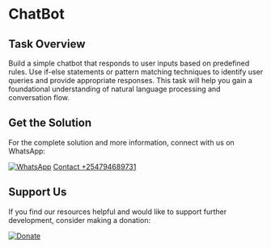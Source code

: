 # ChatBot

## Task Overview

Build a simple chatbot that responds to user inputs based on predefined rules. Use if-else statements or pattern matching techniques to identify user queries and provide appropriate responses. This task will help you gain a foundational understanding of natural language processing and conversation flow.

## Get the Solution

For the complete solution and more information, connect with us on WhatsApp:

[![WhatsApp](https://upload.wikimedia.org/wikipedia/commons/6/6b/WhatsApp.svg)](https://wa.me/+254794689731) [Contact +254794689731](https://wa.me/+254794689731)

## Support Us

If you find our resources helpful and would like to support further development, consider making a donation:

[![Donate](https://img.shields.io/badge/Donate-PayPal-blue)](https://www.paypal.com/donate/?hosted_button_id=TDHB8QLS8W7DU)

